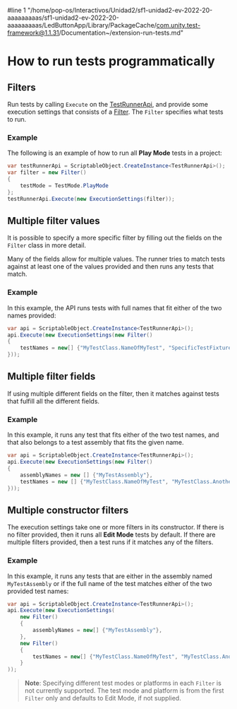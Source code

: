 #line 1 "/home/pop-os/Interactivos/Unidad2/sf1-unidad2-ev-2022-20-aaaaaaaaas/sf1-unidad2-ev-2022-20-aaaaaaaaas/LedButtonApp/Library/PackageCache/com.unity.test-framework@1.1.31/Documentation~/extension-run-tests.md"
# How to run tests programmatically
## Filters

Run tests by calling `Execute` on the [TestRunnerApi](./reference-test-runner-api.md), and provide some execution settings that consists of a [Filter](./reference-filter.md). The `Filter` specifies what tests to run. 

### Example

The following is an example of how to run all **Play Mode** tests in a project:

``` C#
var testRunnerApi = ScriptableObject.CreateInstance<TestRunnerApi>();
var filter = new Filter()
{
    testMode = TestMode.PlayMode
};
testRunnerApi.Execute(new ExecutionSettings(filter));
```
## Multiple filter values

It is possible to specify a more specific filter by filling out the fields on the `Filter` class in more detail.

Many of the fields allow for multiple values. The runner tries to match tests against at least one of the values provided and then runs any tests that match. 

### Example

In this example, the API runs tests with full names that fit either of the two names provided:

``` C#
var api = ScriptableObject.CreateInstance<TestRunnerApi>();
api.Execute(new ExecutionSettings(new Filter()
{
    testNames = new[] {"MyTestClass.NameOfMyTest", "SpecificTestFixture.NameOfAnotherTest"}
}));
```
## Multiple filter fields

If using multiple different fields on the filter, then it matches against tests that fulfill all the different fields.

### Example

In this example, it runs any test that fits either of the two test names, and that also belongs to a test assembly that fits the given name.

``` C#
var api = ScriptableObject.CreateInstance<TestRunnerApi>();
api.Execute(new ExecutionSettings(new Filter()
{
    assemblyNames = new [] {"MyTestAssembly"},
    testNames = new [] {"MyTestClass.NameOfMyTest", "MyTestClass.AnotherNameOfATest"}
}));
```
## Multiple constructor filters

The execution settings take one or more filters in its constructor. If there is no filter provided, then it runs all **Edit Mode** tests by default. If there are multiple filters provided, then a test runs if it matches any of the filters.

### Example

In this example, it runs any tests that are either in the assembly named `MyTestAssembly` or if the full name of the test matches either of the two provided test names:

``` C#
var api = ScriptableObject.CreateInstance<TestRunnerApi>();
api.Execute(new ExecutionSettings(
    new Filter()
    {
        assemblyNames = new[] {"MyTestAssembly"},
    },
    new Filter()
    {
        testNames = new[] {"MyTestClass.NameOfMyTest", "MyTestClass.AnotherNameOfATest"}
    }
));
```
> **Note**: Specifying different test modes or platforms in each `Filter` is not currently supported. The test mode and platform is from the first `Filter` only and defaults to Edit Mode, if not supplied. 